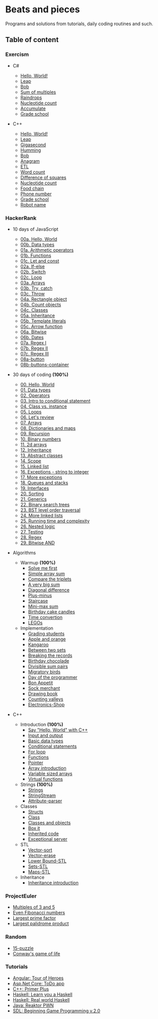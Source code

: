# Beats and pieces

Programs and solutions from tutorials, daily coding routines and such.

## Table of content

### Exercism

- C#
  - [Hello, World!](./Exercism/csharp/hello-world)
  - [Leap](./Exercism/csharp/leap)
  - [Bob](./Exercism/csharp/bob)
  - [Sum of multiples](./Exercism/csharp/sum-of-multiples)
  - [Raindrops](./Exercism/csharp/raindrops)
  - [Nucleotide count](./Exercism/csharp/nucleotide-count)
  - [Accumulate](./Exercism/csharp/accumulate)
  - [Grade school](./Exercism/csharp/grade-school)


- C++
  - [Hello, World!](./Exercism/cpp/hello-world)
  - [Leap](./Exercism/cpp/leap)
  - [Gigasecond](./Exercism/cpp/gigasecond)
  - [Humming](./Exercism/cpp/humming)
  - [Bob](./Exercism/cpp/bob)
  - [Anagram](./Exercism/cpp/anagram)
  - [ETL](./Exercism/cpp/etl)
  - [Word count](./Exercism/cpp/word-count)
  - [Difference of squares](./Exercism/cpp/difference-of-squares)
  - [Nucleotide count](./Exercism/cpp/nucleotide-count)
  - [Food chain](./Exercism/cpp/food-chain)
  - [Phone number](./Exercism/cpp/phone-number)
  - [Grade school](./Exercism/cpp/grade-school)
  - [Robot name](./Exercism/cpp/robot-name)

### HackerRank

- 10 days of JavaScript
  - [00a. Hello, World](./HackerRank/10-days-of-js/00a-hello-world)
  - [00b. Data types](./HackerRank/10-days-of-js/00b-data-types)
  - [01a. Arithmetic operators](./HackerRank/10-days-of-js/01a-arithmetic-operators)
  - [01b. Functions](./HackerRank/10-days-of-js/01b-functions)
  - [01c. Let and const](./HackerRank/10-days-of-js/01c-let-and-const)
  - [02a. If-else](./HackerRank/10-days-of-js/02a-if-else)
  - [02b. Switch](./HackerRank/10-days-of-js/02b-switch)
  - [02c. Loop](./HackerRank/10-days-of-js/02c-loop)
  - [03a. Arrays](./HackerRank/10-days-of-js/03a-arrays)
  - [03b. Try, catch](./HackerRank/10-days-of-js/03b-try-catch)
  - [03c. Throw](./HackerRank/10-days-of-js/03c-throw)
  - [04a. Rectangle object](./HackerRank/10-days-of-js/04a-rectangle-object)
  - [04b. Count objects](./HackerRank/10-days-of-js/04b-count-objects)
  - [04c. Classes](./HackerRank/10-days-of-js/04c-classes)
  - [05a. Inheritance](./HackerRank/10-days-of-js/05a-inheritance)
  - [05b. Template literals](./HackerRank/10-days-of-js/05b-template-literals)
  - [05c. Arrow function](./HackerRank/10-days-of-js/05c-arrow-functions)
  - [06a. Bitwise](./HackerRank/10-days-of-js/06a-bitwise)
  - [06b. Dates](./HackerRank/10-days-of-js/06b-dates)
  - [07a. Regex I](./HackerRank/10-days-of-js/07a-regex-i)
  - [07b. Regex II](./HackerRank/10-days-of-js/07b-regex-ii)
  - [07c. Regex III](./HackerRank/10-days-of-js/07c-regex-iii)
  - [08a-button](./HackerRank/10-days-of-js/08a-button)
  - [08b-buttons-container](./HackerRank/10-days-of-js/08b-buttons-container)

- 30 days of coding **(100%)**
  - [00. Hello, World](./HackerRank/30-days-of-coding/00-hello-world)
  - [01. Data types](./HackerRank/30-days-of-coding/01-data-types)
  - [02. Operators](./HackerRank/30-days-of-coding/02-operators)
  - [03. Intro to conditional statement](./HackerRank/30-days-of-coding/03-intro-to-conditional-statement)
  - [04. Class vs. instance](./HackerRank/30-days-of-coding/04-class-vs-instance)
  - [05. Loops](./HackerRank/30-days-of-coding/05-loops)
  - [06. Let's review](./HackerRank/30-days-of-coding/06-lets-review)
  - [07. Arrays](./HackerRank/30-days-of-coding/07-arrays)
  - [08. Dictionaries and maps](./HackerRank/30-days-of-coding/08-dictionaries-and-maps)
  - [09. Recursion](./HackerRank/30-days-of-coding/09-recursion)
  - [10. Binary numbers](./HackerRank/30-dyas-of-coding/10-binary-numbers)
  - [11. 2d arrays](./HackerRank/30-days-of-coding/11-2d-arrays)
  - [12. Inheritance](./HackerRank/30-days-of-coding/12-inheritance)
  - [13. Abstract classes](./HackerRank/30-days-of-coding/13-abstract-classes)
  - [14. Scope](./HackerRank/30-days-of-coding/14-scope)
  - [15. Linked list](./HackerRank/30-days-of-coding/15-linked-list)
  - [16. Exceptions - string to integer](./HackerRank/30-days-of-coding/16-exceptions)
  - [17. More exceptions](./HackerRank/30-days-of-coding/17-more-exceptions)
  - [18. Queues and stacks](./HackerRank/30-days-of-coding/18-queues-and-stacks)
  - [19. Interfaces](./HackerRank/30-days-of-coding/19-interfaces)
  - [20. Sorting](./HackerRank/30-days-of-coding/20-sorting)
  - [21. Generics](./HackerRank/30-days-of-coding/21-generics)
  - [22. Binary search trees](./HackerRank/30-days-of-coding/22-binary-search-trees)
  - [23. BST level order traversal](./HackerRank/30-days-of-coding/23-bst-level-order-traversal)
  - [24. More linked lists](./HackerRank/30-days-of-coding/24-more-linked-lists)
  - [25. Running time and complexity](./HackerRank/30-days-of-coding/25-running-time-and-complexity)
  - [26. Nested logic](./HackerRank/30-days-of-code/26-nested-logic)
  - [27. Testing](./HackerRank/30-days-of-coding/27-testing)
  - [28. Regex](./HackerRank/30-days-of-code/28-regex)
  - [29. Bitwise AND](./HackerRank/30-days-of-coding/29-bitwise-and)

- Algorithms
  - Warmup **(100%)**
    - [Solve me first](./HackerRank/algorithms/warmup/solve-me-first)
    - [Simple array sum](./HackerRank/algorithms/warmup/simple-array-sum)
    - [Compare the triplets](./HackerRank/algorithms/warmup/compare-the-triplets)
    - [A very big sum](./HackerRank/algorithms/warmup/a-very-big-sum)
    - [Diagonal difference](./HackerRank/algorithms/warmup/diagonal-difference)
    - [Plus-minus](./HackerRank/algorithms/warmup/plus-minus)
    - [Staircase](./HackerRank/algorithms/warmup/staircase)
    - [Mini-max sum](./HackerRank/algorithms/warmup/mini-max-sum)
    - [Birthday cake candles](./HackerRank/algorithms/warmup/birthday-cake-candles)
    - [Time convertion](./HackerRank/algorithms/warmup/time-convertion)
    - [LEGOs](./HackerRank/algorithms/warmup/legos)
  - Implementation
    - [Grading students](./HackerRank/algorithms/implementation/grading-students)
    - [Apple and orange](./HackerRank/algorithms/implementation/apple-and-orange)
    - [Kangaroo](./HackerRank/algorithms/implementation/kangaroo)
    - [Between two sets](./HackerRank/algorithms/implementation/between-two-sets)
    - [Breaking the records](./HackerRank/algorithms/implementation/breaking-the-records)
    - [Birthday chocolade](./HackerRank/algorithms/implementation/birthday-chocolade)
    - [Divisible sum pairs](./HackerRank/algorithms/implementation/divisible-sum-pairs)
    - [Migratory birds](./HackerRank/algorithms/implementatin/migratory-birds)
    - [Day of the programmer](./HackerRank/algorithms/implementation/day-of-the-programmer)
    - [Bon Appetit](./HackerRank/algorithms/implementation/bon-appetit)
    - [Sock merchant](./HackerRank/algorithms/implementation/sock-merchant)
    - [Drawing book](./HackerRank/algorithms/implementation/drawing-book)
    - [Counting valleys](./HackerRank/algorithms/implementation/counting-valleys)
    - [Electronics-Shop](./HackerRank/algorithms/implementation/electronics-shop)

- C++
  - Introduction **(100%)**
    - [Say "Hello, World" with C++](./HackerRank/cpp/introduction/say-hello-world-with-cpp)
    - [Input and output](./HackerRank/cpp/introduction/input-and-output)
    - [Basic data types](./HackerRank/cpp/introduction/basic-data-types)
    - [Conditional statements](./HackerRank/cpp/introduction/conditional-statements)
    - [For loop](./HackerRank/cpp/introduction/for-loop)
    - [Functions](./HackerRank/cpp/introduction/functions)
    - [Pointer](./HackerRank/cpp/introduction/pointer)
    - [Array introduction](./HackerRank/cpp/introduction/arrays-introduction)
    - [Variable sized arrays](./HackerRank/cpp/introductions/variable-sized-arrays)
    - [Virtual functions](./HackerRank/cpp/introductions/virtual-functions)
  - Strings **(100%)**
    - [Strings](./HackerRank/cpp/strings/strings)
    - [StringStream](./HackerRank/cpp/strings/stringstream)
    - [Attribute-parser](./HackerRank/cpp/strings/attribute-parser)
  - Classes
    - [Structs](./HackerRank/cpp/classes/structs)
    - [Class](./HackerRank/cpp/classes/class)
    - [Classes and objects](./HackerRank/cpp/classes/classes-and-objects)
    - [Box it](./HackerRank/cpp/classes/box-it)
    - [Inherited code](./HackerRank/cpp/classes/inherited-code)
    - [Exceptional server](./HackerRank/cpp/classes/exceptional-server)
  - STL
    - [Vector-sort](./HackerRank/cpp/stl/vector-sort)
    - [Vector-erase](./HackerRank/cpp/stl/vector-erase)
    - [Lower Bound-STL](./HackerRank/cpp/stl/lower-bound-stl)
    - [Sets-STL](./HackerRank/cpp/stl/sets-stl)
    - [Maps-STL](./HackerRank/cpp/stl/maps-stl)
  - Inheritance
    - [Inheritance introduction](./HackerRank/cpp/inheritance/inheritance-introduction)

### ProjectEuler

- [Multiples of 3 and 5](./ProjectEuler/multiples-of-3-and-5)
- [Even Fibonacci numbers](./ProjectEuler/even-fibonacci-numbers)
- [Largest prime factor](./ProjectEuler/largest-prime-factor)
- [Largest palidrome product](./ProjectEuler/largest-palidrome-product)

### Random
 - [15-puzzle](./BigBeats/15-puzzle)
 - [Conway's game of life](./BigBeats/game-of-life)

### Tutorials
  - [Angular: Tour of Heroes](./Tutorials/angular-tour-of-heroes)
  - [Asp.Net Core: ToDo app](./Tutorials/asp-net-core-todo)
  - [C++: Primer Plus](./Tutorials/cpp-primer-plus)
  - [Haskell: Learn you a Haskell](./Tutorials/haskell-learn-you)
  - [Haskell: Real world Haskell](./Tutorials/haskell-real-world)
  - [Java: Reaktor PWN](./Tutorials/java-reaktor-pwn)
  - [SDL: Beginning Game Programming v.2.0](./Tutorials/sdl-beginning-game-programming)

